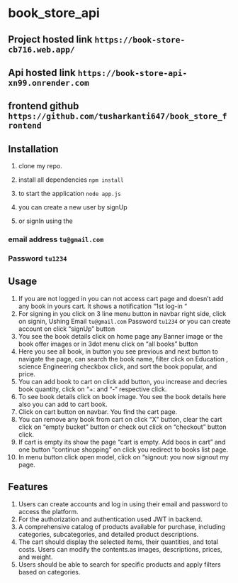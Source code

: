 # book_store_api


## Project hosted link `https://book-store-cb716.web.app/`
## Api hosted link `https://book-store-api-xn99.onrender.com`
## frontend github `https://github.com/tusharkanti647/book_store_frontend`


## Installation

1. clone my repo.
2. install all dependencies `npm install`
3. to start the application `node app.js`

4. you can create a new user by signUp

5. or signIn using the
 ### email address `tu@gmail.com`
 ### Password `tu1234`


## Usage

1.	If you are not logged in you can not access cart page and doesn’t  add any book in yours cart. It shows a notification “1st  log-in “
2.	For signing in you click on 3 line menu button in navbar right side, click on signin, 
Ushing Email `tu@gmail.com` Password `tu1234` or you can create account on click “signUp” button
3.	You see the book details click on home page any Banner image or the book offer images or in 3dot menu click on “all books” button
4.	Here you see all book, in button you see previous and next button to navigate the page, can search the book name, filter click on Education , science Engineering  checkbox click, and sort the book popular, and price.
5.	You can add book to cart on click add button, you increase  and decries  book quantity, click on “+: and “-“ respective click.
6.	To see book details click on book image. You see the book details here also you can add to cart book.
7.	Click on cart button on navbar. You find the cart page.
8.	You can remove any book from cart on click “X” button, clear the cart click on “empty bucket” button or check out click on “checkout” button click.
9.	If cart is empty its show the page “cart is empty. Add boos in cart” and one button “continue shopping” on click you redirect to books list page.
10.	In menu button click open model, click on “signout: you now signout my page.


## Features

1. Users can create accounts and log in using their email and password to access the platform.
2. For the authorization and authentication used JWT in backend.
3. A comprehensive catalog of products available for purchase, including categories, subcategories, and detailed product descriptions.
4. The cart should display the selected items, their quantities, and total costs. Users can modify the contents.as images, descriptions, prices, and weight.
5. Users should be able to search for specific products and apply filters based on categories.